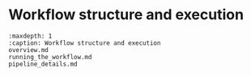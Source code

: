 # Workflow structure and execution

```{toctree}
:maxdepth: 1
:caption: Workflow structure and execution
overview.md
running_the_workflow.md
pipeline_details.md
```

